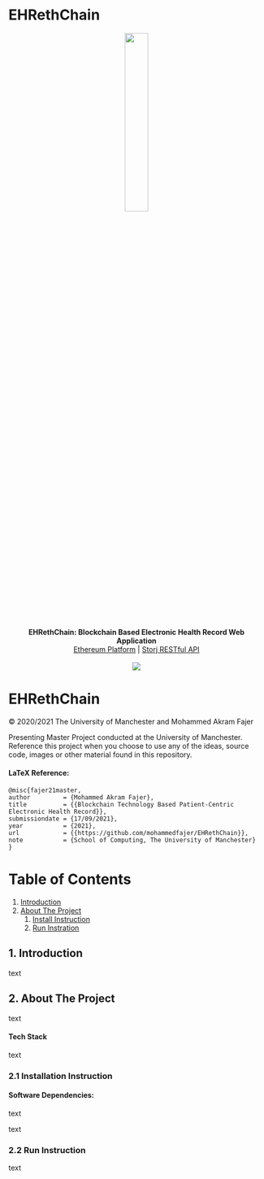 # EHRethChain

<p align="center">
  <img src="https://github.com/mohammedfajer/EHRethChain/blob/main/ethereum.png" width="30%"/><br>
  <b>EHRethChain: Blockchain Based Electronic Health Record Web Application</b><br>
  <a href="https://ethereum.org/en/">Ethereum Platform</a> |
  <a href="https://github.com/mohammedfajer/Storj-REST-API">Storj RESTful API</a>
  <br><br>
  <img src="https://github.com/mohammedfajer/EHRethChain/blob/main/EHRethChain.gif" />
</p>

# EHRethChain

© 2020/2021 The University of Manchester and Mohammed Akram Fajer



Presenting Master Project conducted at the University of Manchester. Reference this project when you choose to use any of the ideas, source code, images or other material found in this repository.

#### LaTeX Reference:

```
@misc{fajer21master,
author         = {Mohammed Akram Fajer},
title          = {{Blockchain Technology Based Patient-Centric Electronic Health Record}},
submissiondate = {17/09/2021},
year           = {2021},
url            = {{https://github.com/mohammedfajer/EHRethChain}},
note           = {School of Computing, The University of Manchester}
}
```

# Table of Contents

1. [Introduction](#introduction)
2. [About The Project](#paragraph1)
   1. [Install Instruction](#subparagraph1)
   2. [Run Instration](#subparagraph2)

## 1. Introduction <a name="introduction"></a>

text

## 2. About The Project <a name="paragraph1"></a>

text

#### Tech Stack
text

### 2.1 Installation Instruction <a name="subparagraph1"></a>

#### Software Dependencies:
text

text

### 2.2 Run Instruction <a name="subparagraph2"></a>

text
